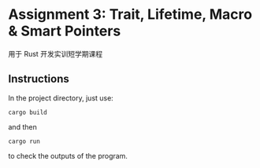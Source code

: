 # Assignment 3: Trait, Lifetime, Macro & Smart Pointers

用于 Rust 开发实训短学期课程

## Instructions

In the project directory, just use:

```
cargo build
```

and then

```
cargo run
```

to check the outputs of the program.